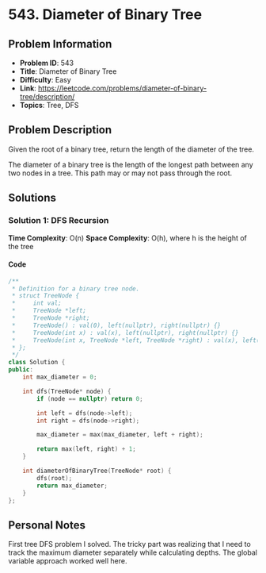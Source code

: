 # 543. Diameter of Binary Tree

## Problem Information
- **Problem ID**: 543
- **Title**: Diameter of Binary Tree
- **Difficulty**: Easy
- **Link**: https://leetcode.com/problems/diameter-of-binary-tree/description/
- **Topics**: Tree, DFS

## Problem Description

Given the root of a binary tree, return the length of the diameter of the tree.

The diameter of a binary tree is the length of the longest path between any two nodes in a tree. This path may or may not pass through the root.

## Solutions

### Solution 1: DFS Recursion
**Time Complexity**: O(n)
**Space Complexity**: O(h), where h is the height of the tree

#### Code
```cpp
/**
 * Definition for a binary tree node.
 * struct TreeNode {
 *     int val;
 *     TreeNode *left;
 *     TreeNode *right;
 *     TreeNode() : val(0), left(nullptr), right(nullptr) {}
 *     TreeNode(int x) : val(x), left(nullptr), right(nullptr) {}
 *     TreeNode(int x, TreeNode *left, TreeNode *right) : val(x), left(left), right(right) {}
 * };
 */
class Solution {
public:
    int max_diameter = 0;

    int dfs(TreeNode* node) {
        if (node == nullptr) return 0;

        int left = dfs(node->left);
        int right = dfs(node->right);

        max_diameter = max(max_diameter, left + right);

        return max(left, right) + 1;
    }

    int diameterOfBinaryTree(TreeNode* root) {
        dfs(root);
        return max_diameter;
    }
};
```

## Personal Notes
First tree DFS problem I solved. The tricky part was realizing that I need to track the maximum diameter separately while calculating depths. The global variable approach worked well here.